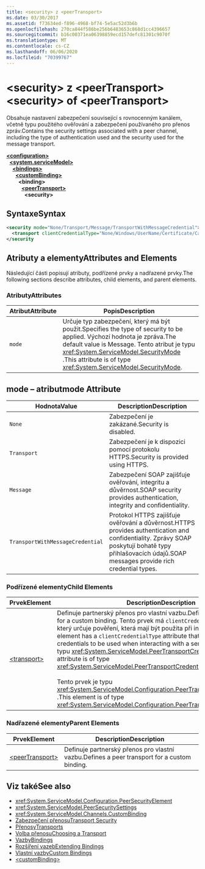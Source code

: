 ```yaml
---
title: <security> z <peerTransport>
ms.date: 03/30/2017
ms.assetid: f73634ed-f896-4968-bf74-5e5ac52d3b6b
ms.openlocfilehash: 270ca844f586be256b6483653c868d1cc4396657
ms.sourcegitcommit: b16c00371ea06398859ecd157defc81301c9070f
ms.translationtype: MT
ms.contentlocale: cs-CZ
ms.lasthandoff: 06/06/2020
ms.locfileid: "70399767"
---
```

# <a name="security-of-peertransport"></a><span data-ttu-id="70033-102">\<security> z \<peerTransport></span><span class="sxs-lookup"><span data-stu-id="70033-102">\<security> of \<peerTransport></span></span>
<span data-ttu-id="70033-103">Obsahuje nastavení zabezpečení související s rovnocenným kanálem, včetně typu použitého ověřování a zabezpečení používaného pro přenos zpráv.</span><span class="sxs-lookup"><span data-stu-id="70033-103">Contains the security settings associated with a peer channel, including the type of authentication used and the security used for the message transport.</span></span>  
  
[**\<configuration>**](../configuration-element.md)\
&nbsp;&nbsp;[**\<system.serviceModel>**](system-servicemodel.md)\
&nbsp;&nbsp;&nbsp;&nbsp;[**\<bindings>**](bindings.md)\
&nbsp;&nbsp;&nbsp;&nbsp;&nbsp;&nbsp;[**\<customBinding>**](custombinding.md)\
&nbsp;&nbsp;&nbsp;&nbsp;&nbsp;&nbsp;&nbsp;&nbsp;**\<binding>**\
&nbsp;&nbsp;&nbsp;&nbsp;&nbsp;&nbsp;&nbsp;&nbsp;&nbsp;&nbsp;[**\<peerTransport>**](peertransport.md)\
&nbsp;&nbsp;&nbsp;&nbsp;&nbsp;&nbsp;&nbsp;&nbsp;&nbsp;&nbsp;&nbsp;&nbsp;**\<security>**  
  
## <a name="syntax"></a><span data-ttu-id="70033-104">Syntaxe</span><span class="sxs-lookup"><span data-stu-id="70033-104">Syntax</span></span>  
  
```xml  
<security mode="None/Transport/Message/TransportWithMessageCredential">
  <transport clientCredentialType="None/Windows/UserName/Certificate/CardSpace" />
</security
```  
  
## <a name="attributes-and-elements"></a><span data-ttu-id="70033-105">Atributy a elementy</span><span class="sxs-lookup"><span data-stu-id="70033-105">Attributes and Elements</span></span>  
 <span data-ttu-id="70033-106">Následující části popisují atributy, podřízené prvky a nadřazené prvky.</span><span class="sxs-lookup"><span data-stu-id="70033-106">The following sections describe attributes, child elements, and parent elements.</span></span>  
  
### <a name="attributes"></a><span data-ttu-id="70033-107">Atributy</span><span class="sxs-lookup"><span data-stu-id="70033-107">Attributes</span></span>  
  
|<span data-ttu-id="70033-108">Atribut</span><span class="sxs-lookup"><span data-stu-id="70033-108">Attribute</span></span>|<span data-ttu-id="70033-109">Popis</span><span class="sxs-lookup"><span data-stu-id="70033-109">Description</span></span>|  
|---------------|-----------------|  
|`mode`|<span data-ttu-id="70033-110">Určuje typ zabezpečení, který má být použit.</span><span class="sxs-lookup"><span data-stu-id="70033-110">Specifies the type of security to be applied.</span></span> <span data-ttu-id="70033-111">Výchozí hodnota je zpráva.</span><span class="sxs-lookup"><span data-stu-id="70033-111">The default value is Message.</span></span> <span data-ttu-id="70033-112">Tento atribut je typu <xref:System.ServiceModel.SecurityMode> .</span><span class="sxs-lookup"><span data-stu-id="70033-112">This attribute is of type <xref:System.ServiceModel.SecurityMode>.</span></span>|  
  
## <a name="mode-attribute"></a><span data-ttu-id="70033-113">mode – atribut</span><span class="sxs-lookup"><span data-stu-id="70033-113">mode Attribute</span></span>  
  
|<span data-ttu-id="70033-114">Hodnota</span><span class="sxs-lookup"><span data-stu-id="70033-114">Value</span></span>|<span data-ttu-id="70033-115">Description</span><span class="sxs-lookup"><span data-stu-id="70033-115">Description</span></span>|  
|-----------|-----------------|  
|`None`|<span data-ttu-id="70033-116">Zabezpečení je zakázané.</span><span class="sxs-lookup"><span data-stu-id="70033-116">Security is disabled.</span></span>|  
|`Transport`|<span data-ttu-id="70033-117">Zabezpečení je k dispozici pomocí protokolu HTTPS.</span><span class="sxs-lookup"><span data-stu-id="70033-117">Security is provided using HTTPS.</span></span>|  
|`Message`|<span data-ttu-id="70033-118">Zabezpečení SOAP zajišťuje ověřování, integritu a důvěrnost.</span><span class="sxs-lookup"><span data-stu-id="70033-118">SOAP security provides authentication, integrity and confidentiality.</span></span>|  
|`TransportWithMessageCredential`|<span data-ttu-id="70033-119">Protokol HTTPS zajišťuje ověřování a důvěrnost.</span><span class="sxs-lookup"><span data-stu-id="70033-119">HTTPS provides authentication and confidentiality.</span></span> <span data-ttu-id="70033-120">Zprávy SOAP poskytují bohatě typy přihlašovacích údajů.</span><span class="sxs-lookup"><span data-stu-id="70033-120">SOAP messages provide rich credential types.</span></span>|  
  
### <a name="child-elements"></a><span data-ttu-id="70033-121">Podřízené elementy</span><span class="sxs-lookup"><span data-stu-id="70033-121">Child Elements</span></span>  
  
|<span data-ttu-id="70033-122">Prvek</span><span class="sxs-lookup"><span data-stu-id="70033-122">Element</span></span>|<span data-ttu-id="70033-123">Description</span><span class="sxs-lookup"><span data-stu-id="70033-123">Description</span></span>|  
|-------------|-----------------|  
|[\<transport>](transport-of-peertransport.md)|<span data-ttu-id="70033-124">Definuje partnerský přenos pro vlastní vazbu.</span><span class="sxs-lookup"><span data-stu-id="70033-124">Defines a peer transport for a custom binding.</span></span> <span data-ttu-id="70033-125">Tento prvek má `clientCredentialType` atribut, který určuje pověření, která mají být použita při interakci se službou.</span><span class="sxs-lookup"><span data-stu-id="70033-125">This element has a `clientCredentialType` attribute that specifies the credentials to be used when interacting with a service.</span></span> <span data-ttu-id="70033-126">Tento atribut je typu <xref:System.ServiceModel.PeerTransportCredentialType> .</span><span class="sxs-lookup"><span data-stu-id="70033-126">This attribute is of type <xref:System.ServiceModel.PeerTransportCredentialType>.</span></span><br /><br /> <span data-ttu-id="70033-127">Tento prvek je typu <xref:System.ServiceModel.Configuration.PeerTransportSecurityElement> .</span><span class="sxs-lookup"><span data-stu-id="70033-127">This element is of type <xref:System.ServiceModel.Configuration.PeerTransportSecurityElement>.</span></span>|  
  
### <a name="parent-elements"></a><span data-ttu-id="70033-128">Nadřazené elementy</span><span class="sxs-lookup"><span data-stu-id="70033-128">Parent Elements</span></span>  
  
|<span data-ttu-id="70033-129">Prvek</span><span class="sxs-lookup"><span data-stu-id="70033-129">Element</span></span>|<span data-ttu-id="70033-130">Description</span><span class="sxs-lookup"><span data-stu-id="70033-130">Description</span></span>|  
|-------------|-----------------|  
|[\<peerTransport>](peertransport.md)|<span data-ttu-id="70033-131">Definuje partnerský přenos pro vlastní vazbu.</span><span class="sxs-lookup"><span data-stu-id="70033-131">Defines a peer transport for a custom binding.</span></span>|  
  
## <a name="see-also"></a><span data-ttu-id="70033-132">Viz také</span><span class="sxs-lookup"><span data-stu-id="70033-132">See also</span></span>

- <xref:System.ServiceModel.Configuration.PeerSecurityElement>
- <xref:System.ServiceModel.PeerSecuritySettings>
- <xref:System.ServiceModel.Channels.CustomBinding>
- [<span data-ttu-id="70033-133">Zabezpečení přenosu</span><span class="sxs-lookup"><span data-stu-id="70033-133">Transport Security</span></span>](../../../wcf/feature-details/transport-security.md)
- [<span data-ttu-id="70033-134">Přenosy</span><span class="sxs-lookup"><span data-stu-id="70033-134">Transports</span></span>](../../../wcf/feature-details/transports.md)
- [<span data-ttu-id="70033-135">Volba přenosu</span><span class="sxs-lookup"><span data-stu-id="70033-135">Choosing a Transport</span></span>](../../../wcf/feature-details/choosing-a-transport.md)
- [<span data-ttu-id="70033-136">Vazby</span><span class="sxs-lookup"><span data-stu-id="70033-136">Bindings</span></span>](../../../wcf/bindings.md)
- [<span data-ttu-id="70033-137">Rozšíření vazeb</span><span class="sxs-lookup"><span data-stu-id="70033-137">Extending Bindings</span></span>](../../../wcf/extending/extending-bindings.md)
- [<span data-ttu-id="70033-138">Vlastní vazby</span><span class="sxs-lookup"><span data-stu-id="70033-138">Custom Bindings</span></span>](../../../wcf/extending/custom-bindings.md)
- [\<customBinding>](custombinding.md)
